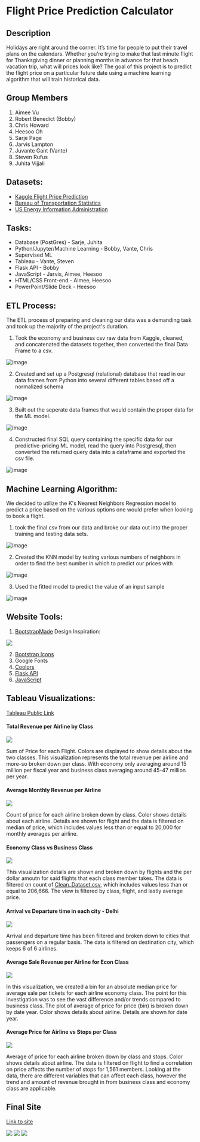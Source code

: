 # Flight Price Prediction Calculator
## Description
<p>Holidays are right around the corner. It’s time for people to put their travel plans on the calendars. Whether you’re trying to make that last minute flight for Thanksgiving dinner or planning months in advance for that beach vacation trip, what will prices look like? The goal of this project is to predict the flight price on a particular future date using a machine learning algorithm that will train historical data.</p>

## Group Members
1. Aimee Vu
2. Robert Benedict (Bobby)
3. Chris Howard
4. Heesoo Oh
5. Sarje Page
6. Jarvis Lampton
7. Juvante Gant (Vante)
8. Steven Rufus
9. Juhita Vijjali

## Datasets:
* <a href="https://www.kaggle.com/datasets/shubhambathwal/flight-price-prediction">Kaggle Flight Price Prediction</a>
* <a href="https://www.transtats.bts.gov/fuel.asp">Bureau of Transportation Statistics</a>
* <a href="https://www.eia.gov/dnav/pet/hist/eer_epjk_pf4_rgc_dpgD.htm">US Energy Information Administration</a>

## Tasks:
* Database (PostGres) - Sarje, Juhita
* Python/Jupyter/Machine Learning - Bobby, Vante, Chris
* Supervised ML
* Tableau - Vante, Steven
* Flask API - Bobby
* JavaScript - Jarvis, Aimee, Heesoo
* HTML/CSS Front-end - Aimee, Heesoo
* PowerPoint/Slide Deck - Heesoo

## ETL Process: 
The ETL process of preparing and cleaning our data was a demanding task and took up the majority of the project's duration.
  1. Took the economy and business csv raw data from Kaggle, cleaned, and concatenated the datasets together, then converted the final Data Frame to a csv.
  
  ![image](https://user-images.githubusercontent.com/91276925/204409471-e8017d12-aedd-48d0-b4fe-eb137a002d86.png)

  2. Created and set up a Postgresql (relational) database that read in our data frames from Python into several different tables based off a normalized schema
  
  ![image](https://user-images.githubusercontent.com/91276925/204409570-8f4d46f4-8075-4d2f-8d46-d0d4e968d619.png)

  3. Built out the seperate data frames that would contain the proper data for the ML model.
  
  ![image](https://user-images.githubusercontent.com/91276925/204409644-6f2aa6ec-c14b-4e30-bb9d-7009d3ee1917.png)
  
  4. Constructed final SQL query containing the specific data for our predictive-pricing ML model, read the query into Postgresql, then converted the returned query    data into a dataframe and exported the csv file.

![image](https://user-images.githubusercontent.com/91276925/204410142-f1c921cd-5a38-435b-9bf8-bcee151e8b41.png)


## Machine Learning Algorithm:
We decided to utilize the K's Nearest Neighbors Regression model to predict a price based on the various options one would prefer when looking to book a flight. 
  1. took the final csv from our data and broke our data out into the proper training and testing data sets. 
  
  ![image](https://user-images.githubusercontent.com/91276925/204410660-d730d7d3-4100-492f-b1f0-74aeb4b80203.png)
  
  2. Created the KNN model by testing various numbers of neighbors in order to find the best number in which to predict our prices with

  ![image](https://user-images.githubusercontent.com/91276925/204410867-3f829325-d8c0-4d86-95f8-e45428f1cf96.png)
 
  3. Used the fitted model to predict the value of an input sample
  
  ![image](https://user-images.githubusercontent.com/91276925/204410960-fc9a9869-c39b-4ead-9cd4-62041eb76bdf.png)

## Website Tools:
1. <a href="https://bootstrapmade.com/">BootstrapMade</a>
Design Inspiration:
<img src="assets/imgs/Inspiration.jpg">

2. <a href="https://icons.getbootstrap.com/">Bootstrap Icons</a>
3. Google Fonts
4. <a href="https://coolors.co/">Coolors</a>
5. <a href="app.py">Flask API</a>
6. <a href="assets/js">JavaScript</a>

## Tableau Visualizations:
<a href="https://public.tableau.com/app/profile/gant1855/viz/FlightPredictions_16687315951740/FlightPredicitionAnaylsis3">Tableau Public Link</a>

<h4>Total Revenue per Airline by Class</h4>

<img src="Tab WB images/Viz 1.png">

<p>Sum of Price for each Flight. Colors are displayed to show details about the two classes. This visualization represents the total revenue per airline and more-so broken down per class. With economy only averaging around 15 million per fiscal year and business class averaging around 45-47 million per year.</p>

<h4>Average Monthly Revenue per Airline</h4>

<img src="Tab WB images/Viz 2.png">

<p>Count of price for each airline broken down by class. Color shows details about each airline. Details are shown for flight and the data is filtered on median of price, which includes values less than or equal to 20,000 for monthly averages per airline.</p>

<h4>Economy Class vs Business Class</h4>

<img src="Tab WB images/Viz 3.png">

<p>This visualization details are shown and broken down by flights and the per dollar amoutn for said flights that each class member takes. The data is filtered on count of <a href="Resources/Clean_Dataset.csv">Clean_Dataset.csv</a>, which includes values less than or equal to 206,666. The view is filtered by class, flight, and lastly average price.</p>

<h4>Arrival vs Departure time in each city - Delhi</h4>

<img src="Tab WB images/Viz 4.png">

<p>Arrival and departure time has been filtered and broken down to cities that passengers on a regular basis. The data is filtered on destination city, which keeps 6 of 6 airlines.</p>

<h4>Average Sale Revenue per Airline for Econ Class</h4>

<img src="Tab WB images/Viz 5.png">

<p>In this visualization, we created a bin for an absolute median price for average sale per tickets for each airline economy class. The point for this investigation was to see the vast difference and/or trends compared to business class. The plot of average of price for price (bin) is broken down by date year. Color shows details about airline. Details are shown for date year.</p>

<h4>Average Price for Airline vs Stops per Class</h4>

<img src="Tab WB images/Viz 6.png">

<p>Average of price for each airline broken down by class and stops. Color shows details about airline. The data is filtered on flight to find a correlation on price affects the number of stops for 1,561 members. Looking at the data, there are different variables that can affect each class, however the trend and amount of revenue brought in from business class and economy class are applicable.</p>

## Final Site
<a href="https://aimeevu.github.io/group-7-project-4/templates/index.html">Link to site</a>

<img src="assets/imgs/LandingPage.png">

<img src="assets/imgs/VisualizationsPage.png">

<img src="assets/imgs/DataPage.png">

